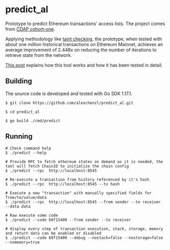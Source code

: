 # predict_al
Prototype to predict Ethereum transactions' access lists. The project comes from [CDAP cohort-one](https://github.com/ethereum-cdap/cohort-one/issues/26).

Applying methodology like [taint checking](https://en.wikipedia.org/wiki/Taint_checking), the prototype, when tested with about one million historical transactions on 
Ethereum Mainnet, achieves an average improvement of 2.448x on reducing the number of iterations to retrieve state from the network.

[This post](https://hackmd.io/5i1rtSrrTZWEQLxN7ePt4w) explains how this tool works and how it has been tested in detail.


## Building

The source code is developed and tested with Go SDK 1.17.1. 

```shell
$ git clone https://github.com/alexchenzl/predict_al.git

$ cd predict_al

$ go build ./cmd/predict
```

## Running

```shell
# Check command help
$ ./predict --help 

# Provide RPC to fetch ethereum states on demand as it is needed, the tool will fetch ChainID to initialize the chain config 
$ ./predict --rpc  http://localhost:8545

# Re-execute a transaction from history referenced by it's hash
$ ./predict --rpc  http://localhost:8545 --tx hash

# Execute a new "transaction" with manually specified fields for from/to/value/data
$ ./predict --rpc  http://localhost:8545 --from sender --to receiver  --data data

# Raw execute some code
$ ./predict --code 60f15400 --from sender --to receiver 

# display every step of transaction execution, stack, storage, memory and return data can be enabled or disabled
$ ./predict --code 60f15400 --debug --nostack=false --nostorage=false --nomemory=true

```

